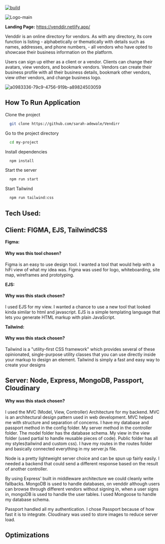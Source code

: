
[![build](https://img.shields.io/scrutinizer/build/g/sarah-adewale/Vendirr)](https://github.com/sarah-adewale/Vendirr)


![Logo-main](https://user-images.githubusercontent.com/49436342/196834082-76a61393-0b67-4889-9e29-d2faeb093938.png)

**Landing Page:** https://venddir.netlify.app/

Venddir is an online directory for vendors. As with any directory, its core function is listing - alphabetically or thematically with details such as names, addresses, and phone numbers, - all vendors who have opted to showcase their business information on the platform.

Users can sign up either as a client or a vendor. Clients can change their avatars, view vendors, and bookmark vendors. Vendors can create their business profile with all their business details, bookmark other vendors, view other vendors, and change business logo. 


![a0983336-79c9-4756-919b-a89824503059](https://user-images.githubusercontent.com/49436342/196834233-27468616-21d9-4b12-8973-de52f9230951.png)


## How To Run Application

Clone the project

```bash
  git clone https://github.com/sarah-adewale/Vendirr
```

Go to the project directory

```bash
  cd my-project
```

Install dependencies

```bash
  npm install
```

Start the server

```bash
  npm run start
```

Start Tailwind

```bash
  npm run tailwind:css 
```


## Tech Used: 

## Client: FIGMA, EJS, TailwindCSS

**Figma:**
#### Why was this tool chosen?

Figma is an easy to use design tool. I wanted a tool that would help with a hiFi view of what my idea was. Figma was used for logo, whiteboarding, site map, wireframes and prototyping. 

**EJS:**
#### Why was this stack chosen?
I used EJS for my view. I wanted a chance to use a new tool that looked kinda similar to html and javascript. EJS is a simple templating language that lets you generate HTML markup with plain JavaScript. 

**Tailwind:**
#### Why was this stack chosen?
Tailwind is a "utility-first CSS framework" which provides several of these opinionated, single-purpose utility classes that you can use directly inside your markup to design an element. Tailwind is simply a fast and easy way to create your designs

## Server: Node, Express, MongoDB, Passport, Cloudinary

#### Why was this stack chosen?
I used the MVC (Model, View, Controller) Architecture for my backend. MVC is an architectural design pattern used in web development. MVC helped me with structure and separation of concerns. I have my database and passport method in the config folder. My server method in the controller folder. The model folder has the database schema. My view in the view folder (used partial to handle reusable pieces of code). Public folder has all my styles(tailwind and custom css). I have my routes in the routes folder and basically connected everything in my server.js file. 

Node is a pretty lightweight server choice and can be spun up fairly easily. I needed a backend that could send a different response based on the result of another controller. 

By using Express' built in middleware architecture we could cleanly write fallbacks. MongoDB is used to handle databases, on venddir although users can browse through different vendors without signing in, when a user signs in, mongoDB is used to handle the user tables. I used Mongoose to handle my database schema. 

Passport handled all my authentication. I chose Passport because of how fast it is to integrate. Cloudinary was used to store images to reduce server load. 

## Optimizations






